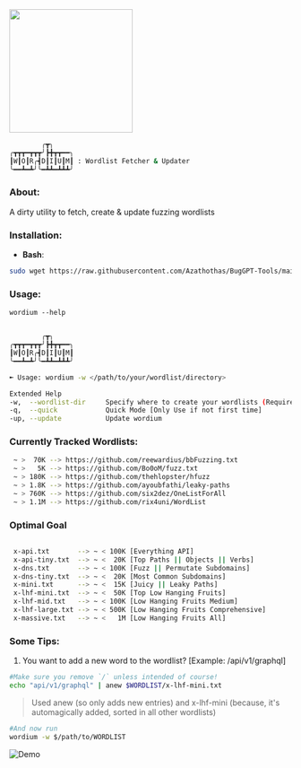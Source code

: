 <img src="https://user-images.githubusercontent.com/58171889/232502216-cff949a2-aa18-4d6e-bc74-674ab6deaff1.gif" width="220" height="220">

```bash
        ╭┳╮
╭┳┳┳━┳┳┳╯┣╋┳┳━━╮
┃W┃O┃R╭┫D┃I┃U┃M┃ : Wordlist Fetcher & Updater
╰━━┻━┻╯╰━┻┻━┻┻┻╯
```
### About:
A dirty utility to fetch, create & update fuzzing wordlists

### **Installation**:
 - **Bash**: 
```bash
sudo wget https://raw.githubusercontent.com/Azathothas/BugGPT-Tools/main/wordium/wordium.sh -O /usr/local/bin/wordium && sudo chmod +xwr /usr/local/bin/wordium && wordium --help
``` 
### Usage:
`wordium --help`
```bash

        ╭┳╮
╭┳┳┳━┳┳┳╯┣╋┳┳━━╮
┃W┃O┃R╭┫D┃I┃U┃M┃
╰━━┻━┻╯╰━┻┻━┻┻┻╯

➼ Usage: wordium -w </path/to/your/wordlist/directory> 

Extended Help
-w,  --wordlist-dir     Specify where to create your wordlists (Required, else specify as $WORDLIST in $ENV:VAR)
-q,  --quick            Quick Mode [Only Use if not first time]
-up, --update           Update wordium
```
### Currently Tracked Wordlists:
```bash
 ~ >  70K --> https://github.com/reewardius/bbFuzzing.txt
 ~ >   5K --> https://github.com/Bo0oM/fuzz.txt
 ~ > 180K --> https://github.com/thehlopster/hfuzz
 ~ > 1.8K --> https://github.com/ayoubfathi/leaky-paths
 ~ > 760K --> https://github.com/six2dez/OneListForAll
 ~ > 1.1M --> https://github.com/rix4uni/WordList
```
### Optimal Goal
```bash

 x-api.txt       --> ~ < 100K [Everything API]
 x-api-tiny.txt  --> ~ <  20K [Top Paths || Objects || Verbs]
 x-dns.txt       --> ~ < 100K [Fuzz || Permutate Subdomains]
 x-dns-tiny.txt  --> ~ <  20K [Most Common Subdomains]
 x-mini.txt      --> ~ <  15K [Juicy || Leaky Paths]
 x-lhf-mini.txt  --> ~ <  50K [Top Low Hanging Fruits]
 x-lhf-mid.txt   --> ~ < 100K [Low Hanging Fruits Medium]
 x-lhf-large.txt --> ~ < 500K [Low Hanging Fruits Comprehensive]
 x-massive.txt   --> ~ <   1M [Low Hanging Fruits All]
```
### Some Tips:
1. You want to add a new word to the wordlist? [Example: /api/v1/graphql]
```bash
#Make sure you remove `/` unless intended of course!
echo "api/v1/graphql" | anew $WORDLIST/x-lhf-mini.txt
```
> Used anew (so only adds new entries) and x-lhf-mini (because, it's automagically added, sorted in all other wordlists)
```bash
#And now run
wordium -w $/path/to/WORDLIST
```
![Demo](https://github.com/Azathothas/BugGPT-Tools/blob/main/wordium/assets/wordium-demo.png)
